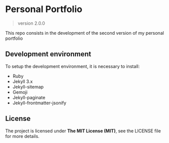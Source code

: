 # Personal Portfolio
> version 2.0.0

This repo consists in the development of the second version of my personal portfolio

## Development environment

To setup the development environment, it is necessary to install:
- Ruby
- Jekyll 3.x
- Jekyll-sitemap
- Gemoji
- Jekyll-paginate
- Jekyll-frontmatter-jsonify

## License
The project is licensed under **The MIT License (MIT)**, see the LICENSE file for more details.